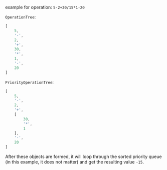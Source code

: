 example for operation: `5-2+30/15*1-20`

`OperationTree`:
```js
[
    5,
    '-',
    2,
    '+',
    30,
    '*',
    1,
    '-',
    20
]
```

`PriorityOperationTree`:
```js
[
    5,
    '-',
    2,
    '+',
    [
        30,
        '*',
        1
    ],
    '-',
    20
]
```

After these objects are formed, it will loop through the sorted priority queue (in this example, it does not matter) and get the resulting value `-15`.